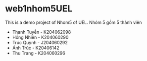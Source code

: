 # web1nhom5UEL
This is a demo project of Nhom5 of UEL.
Nhóm 5  gồm 5 thành viên
- Thanh Tuyền - K204062098
- Hồng Nhiên - K204060290
- Trúc Quỳnh - J204060292
- Ánh Trúc - K20406142
- Thu Trang - K204060296
